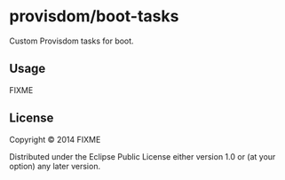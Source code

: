# provisdom/boot-tasks

Custom Provisdom tasks for boot.

## Usage

FIXME

## License

Copyright © 2014 FIXME

Distributed under the Eclipse Public License either version 1.0 or (at
your option) any later version.
